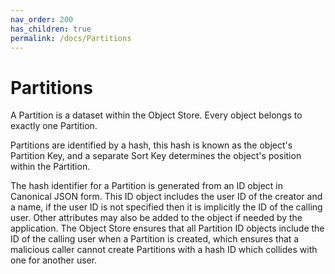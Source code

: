 ```yaml
---
nav_order: 200
has_children: true
permalink: /docs/Partitions
---
```

# Partitions
A Partition is a dataset within the Object Store. Every object belongs to exactly one Partition.

Partitions are identified by a hash, this hash is known as the object's Partition Key, and a separate
Sort Key determines the object's position within the Partition.

The hash identifier for a Partition is generated from an ID object in Canonical JSON form. This ID object
includes the user ID of the creator and a name, if the user ID is not specified then it is implicitly the
ID of the calling user. Other attributes may also be added to the object if needed by the application.
The Object Store ensures that all Partition ID objects include the ID of the calling user when a Partition
is created, which ensures that a malicious caller cannot create Partitions with a hash ID which collides with
one for another user.